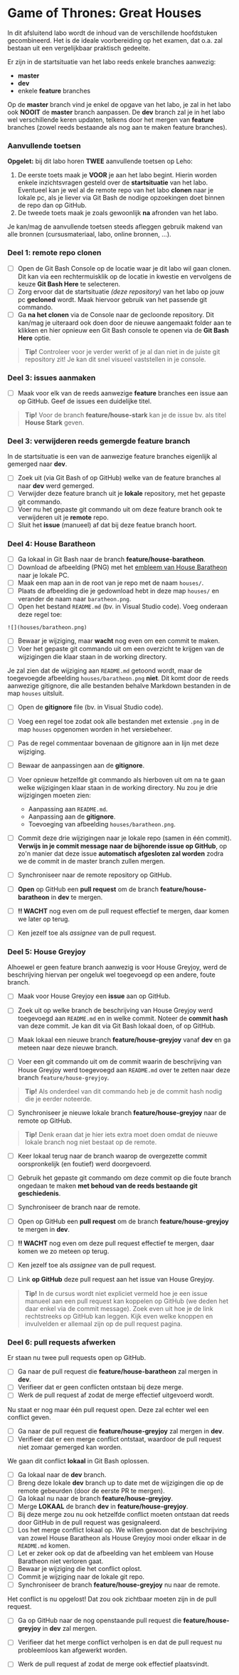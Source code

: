 # Game of Thrones: Great Houses

In dit afsluitend labo wordt de inhoud van de verschillende hoofdstuken gecombineerd.
Het is de ideale voorbereiding op het examen, dat o.a. zal bestaan uit een vergelijkbaar praktisch gedeelte.

Er zijn in de startsituatie van het labo reeds enkele branches aanwezig:
* **master**
* **dev**
* enkele **feature** branches

Op de **master** branch vind je enkel de opgave van het labo, je zal in het labo ook **NOOIT** de **master** branch aanpassen.
De **dev** branch zal je in het labo wel verschillende keren updaten, telkens door het mergen van **feature** branches (zowel reeds bestaande als nog aan te maken feature branches).

### Aanvullende toetsen

**Opgelet:** bij dit labo horen **TWEE** aanvullende toetsen op Leho:
1. De eerste toets maak je **VOOR** je aan het labo begint. Hierin worden enkele inzichtsvragen gesteld over de **startsituatie** van het labo. Eventueel kan je wel al de remote repo van het labo **clonen** naar je lokale pc, als je liever via Git Bash de nodige opzoekingen doet binnen de repo dan op GitHub.
2. De tweede toets maak je zoals gewoonlijk **na** afronden van het labo.

Je kan/mag de aanvullende toetsen steeds afleggen gebruik makend van alle bronnen (cursusmateriaal, labo, online bronnen, ...).

### Deel 1: remote repo clonen

- [ ] Open de Git Bash Console op de locatie waar je dit labo wil gaan clonen. Dit kan via een rechtermuisklik op de locatie in kwestie en vervolgens de keuze **Git Bash Here** te selecteren.
- [ ] Zorg ervoor dat de startsituatie *(deze repository)* van het labo op jouw pc **gecloned** wordt. Maak hiervoor gebruik van het passende git commando. 
- [ ] Ga **na het clonen** via de Console naar de gecloonde repository. Dit kan/mag je uiteraard ook doen door de nieuwe aangemaakt folder aan te klikken en hier opnieuw een Git Bash console te openen via de **Git Bash Here** optie.
>**Tip!** Controleer voor je verder werkt of je al dan niet in de juiste git repository zit! Je kan dit snel visueel vaststellen in je console.

### Deel 3: issues aanmaken

- [ ] Maak voor elk van de reeds aanwezige **feature** branches een issue aan op GitHub. Geef de issues een duidelijke titel.

>**Tip!** Voor de branch **feature/house-stark** kan je de issue bv. als titel **House Stark** geven.

### Deel 3: verwijderen reeds gemergde feature branch

In de startsituatie is een van de aanwezige feature branches eigenlijk al gemerged naar **dev**.

- [ ] Zoek uit (via Git Bash of op GitHub) welke van de feature branches al naar **dev** werd gemerged.
- [ ] Verwijder deze feature branch uit je **lokale** repository, met het gepaste git commando.
- [ ] Voer nu het gepaste git commando uit om deze feature branch ook te verwijderen uit je **remote** repo.
- [ ] Sluit het **issue** (manueel) af dat bij deze featue branch hoort.

### Deel 4: House Baratheon

- [ ] Ga lokaal in Git Bash naar de branch **feature/house-baratheon**.
- [ ] Download de afbeelding (PNG) met het [embleem van House Baratheon](https://www.kindpng.com/picc/m/455-4550587_storms-end-game-of-thrones-houses-game-of.png) naar je lokale PC.
- [ ] Maak een map aan in de root van je repo met de naam `houses/`.
- [ ] Plaats de afbeelding die je gedownload hebt in deze map `houses/` en verander de naam naar `baratheon.png`.
- [ ] Open het bestand `README.md` (bv. in Visual Studio code). Voeg onderaan deze regel toe:

```
![](houses/baratheon.png)
```

- [ ] Bewaar je wijziging, maar **wacht** nog even om een commit te maken.
- [ ] Voer het gepaste git commando uit om een overzicht te krijgen van de wijzigingen die klaar staan in de working directory.

Je zal zien dat de wijziging aan `README.md` getoond wordt, maar de toegevoegde afbeelding `houses/baratheon.png` **niet**.
Dit komt door de reeds aanwezige gitignore, die alle bestanden behalve Markdown bestanden in de map `houses` uitsluit.

- [ ] Open de **gitignore** file (bv. in Visual Studio code).
- [ ] Voeg een regel toe zodat ook alle bestanden met extensie `.png` in de map `houses` opgenomen worden in het versiebeheer.
- [ ] Pas de regel commentaar bovenaan de gitignore aan in lijn met deze wijziging.
- [ ] Bewaar de aanpassingen aan de **gitignore**.
- [ ] Voer opnieuw hetzelfde git commando als hierboven uit om na te gaan welke wijzigingen klaar staan in de working directory. Nu zou je drie wijzigingen moeten zien:
  - Aanpassing aan `README.md`.
  - Aanpassing aan de **gitignore**.
  - Toevoeging van afbeelding `houses/baratheon.png`.

- [ ] Commit deze drie wijzigingen naar je lokale repo (samen in één commit). **Verwijs in je commit message naar de bijhorende issue op GitHub**, op zo'n manier dat deze issue **automatisch afgesloten zal worden** zodra we de commit in de master branch zullen mergen.
- [ ] Synchroniseer naar de remote repository op GitHub.

- [ ] **Open** op GitHub een **pull request** om de branch **feature/house-baratheon** in **dev** te mergen.
- [ ] **!! WACHT** nog even om de pull request effectief te mergen, daar komen we later op terug.
- [ ] Ken jezelf toe als *assignee* van de pull request.

### Deel 5: House Greyjoy

Alhoewel er geen feature branch aanwezig is voor House Greyjoy, werd de beschrijving hiervan per ongeluk wel toegevoegd op een andere, foute branch.

- [ ] Maak voor House Greyjoy een **issue** aan op GitHub.
- [ ] Zoek uit op welke branch de beschrijving van House Greyjoy werd toegevoegd aan `README.md` en in welke commit.
      Noteer de **commit hash** van deze commit. Je kan dit via Git Bash lokaal doen, of op GitHub.

- [ ] Maak lokaal een nieuwe branch **feature/house-greyjoy** vanaf **dev** en ga meteen naar deze nieuwe branch.
- [ ] Voer een git commando uit om de commit waarin de beschrijving van House Greyjoy werd toegevoegd aan `README.md` over te zetten naar deze branch `feature/house-greyjoy`.

>**Tip!** Als onderdeel van dit commando heb je de commit hash nodig die je eerder noteerde.

- [ ] Synchroniseer je nieuwe lokale branch **feature/house-greyjoy** naar de remote op GitHub.

>**Tip!** Denk eraan dat je hier iets extra moet doen omdat de nieuwe lokale branch nog niet bestaat op de remote.

- [ ] Keer lokaal terug naar de branch waarop de overgezette commit oorspronkelijk (en foutief) werd doorgevoerd.
- [ ] Gebruik het gepaste git commando om deze commit op die foute branch ongedaan te maken **met behoud van de reeds bestaande git geschiedenis**.
- [ ] Synchroniseer de branch naar de remote.

- [ ] Open op GitHub een **pull request** om de branch **feature/house-greyjoy** te mergen in **dev**.
- [ ] **!! WACHT** nog even om deze pull request effectief te mergen, daar komen we zo meteen op terug.
- [ ] Ken jezelf toe als *assignee* van de pull request.
- [ ] Link **op GitHub** deze pull request aan het issue van House Greyjoy.

>**Tip!** In de cursus wordt niet expliciet vermeld hoe je een issue manueel aan een pull request kan koppelen op GitHub (we deden het daar enkel via de commit message).
Zoek even uit hoe je de link rechtstreeks op GitHub kan leggen. Kijk even welke knoppen en invulvelden er allemaal zijn op de pull request pagina.

### Deel 6: pull requests afwerken

Er staan nu twee pull requests open op GitHub.
 
- [ ] Ga naar de pull request die **feature/house-baratheon** zal mergen in **dev**.
- [ ] Verifieer dat er geen conflicten ontstaan bij deze merge.
- [ ] Werk de pull request af zodat de merge effectief uitgevoerd wordt.

Nu staat er nog maar één pull request open. Deze zal echter wel een conflict geven.

- [ ] Ga naar de pull request die **feature/house-greyjoy** zal mergen in **dev**.
- [ ] Verifieer dat er een merge conflict ontstaat, waardoor de pull request niet zomaar gemerged kan worden.

We gaan dit conflict **lokaal** in Git Bash oplossen.

- [ ] Ga lokaal naar de **dev** branch.
- [ ] Breng deze lokale **dev** branch up to date met de wijzigingen die op de remote gebeurden (door de eerste PR te mergen).
- [ ] Ga lokaal nu naar de branch **feature/house-greyjoy**.
- [ ] Merge **LOKAAL** de branch **dev** in **feature/house-greyjoy**.
- [ ] Bij deze merge zou nu ook hetzelfde conflict moeten ontstaan dat reeds door GitHub in de pull request was gesignaleerd.
- [ ] Los het merge conflict lokaal op. We willen gewoon dat de beschrijving van zowel House Baratheon als House Greyjoy mooi onder elkaar in de `README.md` komen.
- [ ] Let er zeker ook op dat de afbeelding van het embleem van House Baratheon niet verloren gaat.
- [ ] Bewaar je wijziging die het conflict oplost.
- [ ] Commit je wijziging naar de lokale git repo.
- [ ] Synchroniseer de branch **feature/house-greyjoy** nu naar de remote.

Het conflict is nu opgelost! Dat zou ook zichtbaar moeten zijn in de pull request.

- [ ] Ga op GitHub naar de nog openstaande pull request die **feature/house-greyjoy** in **dev** zal mergen.
- [ ] Verifieer dat het merge conflict verholpen is en dat de pull request nu probleemloos kan afgewerkt worden.
- [ ] Werk de pull request af zodat de merge ook effectief plaatsvindt.

